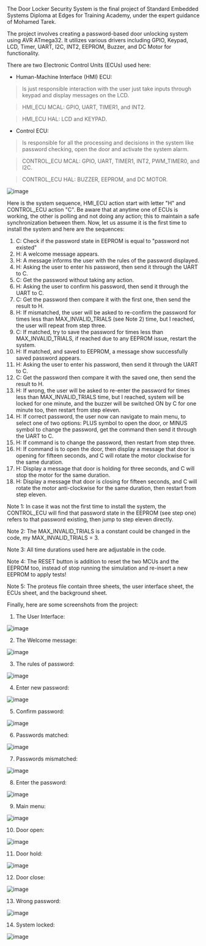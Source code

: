 The Door Locker Security System is the final project of Standard Embedded Systems Diploma at Edges for Training Academy, under the expert guidance of Mohamed Tarek.

The project involves creating a password-based door unlocking system using AVR ATmega32. It utilizes various drivers including GPIO, Keypad, LCD, Timer, UART, I2C, INT2, EEPROM, Buzzer, and DC Motor for functionality.

There are two Electronic Control Units (ECUs) used here:

- Human-Machine Interface (HMI) ECU:
> Is just responsible interaction with the user just take inputs through keypad and display messages on the LCD.

> HMI_ECU MCAL: GPIO, UART, TIMER1, and INT2.

> HMI_ECU HAL: LCD and KEYPAD.

- Control ECU: 
> Is responsible for all the processing and decisions in the system like password checking, open the door and activate the system alarm.

> CONTROL_ECU MCAL: GPIO, UART, TIMER1, INT2, PWM_TIMER0, and I2C.

> CONTROL_ECU HAL: BUZZER, EEPROM, and DC MOTOR.

![image](https://github.com/dev-Youssef-Ahmed/Door-Locker-Security-System/assets/153888401/06c0634a-b373-4f17-a43d-4dc55eaab9d1)

Here is the system sequence, HMI_ECU action start with letter "H" and CONTROL_ECU action "C". Be aware that at anytime one of ECUs is working, the other is polling and not doing any action; this to maintain a safe synchronization between them. Now, let us assume it is the first time to install the system and here are the sequences:

1. C: Check if the password state in EEPROM is equal to "password not existed"
2. H: A welcome message appears.
3. H: A message informs the user with the rules of the password displayed.
4. H: Asking the user to enter his password, then send it through the UART to C.
5. C: Get the password without taking any action.
6. H: Asking the user to confirm his password, then send it through the UART to C.
7. C: Get the password then compare it with the first one, then send the result to H.
8. H: If mismatched, the user will be asked to re-confirm the password for times less than MAX_INVALID_TRIALS (see Note 2) time, but I reached, the user will repeat from step three.
9. C: If matched, try to save the password for times less than MAX_INVALID_TRIALS, if reached due to any EEPROM issue, restart the system.
10. H: If matched, and saved to EEPROM, a message show successfully saved password appears.
11. H: Asking the user to enter his password, then send it through the UART to C.
12. C: Get the password then compare it with the saved one, then send the result to H.
13. H: If wrong, the user will be asked to re-enter the password for times less than MAX_INVALID_TRIALS time, but I reached, system will be locked for one minute, and the buzzer will be switched ON by C for one minute too, then restart from step eleven.
14. H: If correct password, the user now can navigate to main menu, to select one of two options: PLUS symbol to open the door, or MINUS symbol to change the password, get the command then send it through the UART to C.
15. H: If command is to change the password, then restart from step three.
16. H: If command is to open the door, then display a message that door is opening for fifteen seconds, and C will rotate the motor clockwise for the same duration.
17. H: Display a message that door is holding for three seconds, and C will stop the motor for the same duration.
18. H: Display a message that door is closing for fifteen seconds, and C will rotate the motor anti-clockwise for the same duration, then restart from step eleven.

Note 1: In case it was not the first time to install the system, the CONTROL_ECU will find that password state in the EEPROM (see step one) refers to that password existing, then jump to step eleven directly.

Note 2: The MAX_INVALID_TRIALS is a constant could be changed in the code, my MAX_INVALID_TRIALS = 3.

Note 3: All time durations used here are adjustable in the code.

Note 4: The RESET button is addition to reset the two MCUs and the EEPROM too, instead of stop running the simulation and re-insert a new EEPROM to apply tests! 

Note 5: The proteus file contain three sheets, the user interface sheet, the ECUs sheet, and the background sheet.

Finally, here are some screenshots from the project:

1. The User Interface:

![image](https://github.com/dev-Youssef-Ahmed/Door-Locker-Security-System/assets/153888401/3b21960c-b427-4c13-8401-c00b566d7f1c)

2. The Welcome message:

![image](https://github.com/dev-Youssef-Ahmed/Door-Locker-Security-System/assets/153888401/91a3d656-2262-4d24-b3d1-cf5e96b1134c)

3. The rules of password:

![image](https://github.com/dev-Youssef-Ahmed/Door-Locker-Security-System/assets/153888401/f9d524f4-4710-4041-b6fd-e2a480854350)

4. Enter new password:

![image](https://github.com/dev-Youssef-Ahmed/Door-Locker-Security-System/assets/153888401/db21df51-5021-431e-bada-82202f7e0a6c)

5. Confirm password:

![image](https://github.com/dev-Youssef-Ahmed/Door-Locker-Security-System/assets/153888401/90cd6026-1e24-4d73-99ee-023f07155114)

6. Passwords matched:

![image](https://github.com/dev-Youssef-Ahmed/Door-Locker-Security-System/assets/153888401/5967dc97-72ff-4639-ac30-dcb05130f50f)

7. Passwords mismatched:

![image](https://github.com/dev-Youssef-Ahmed/Door-Locker-Security-System/assets/153888401/544fc52d-4c3e-442a-b80b-cd3b6ac8a2de)

8. Enter the password:

![image](https://github.com/dev-Youssef-Ahmed/Door-Locker-Security-System/assets/153888401/59009da6-e901-4857-b78b-388eadcb6bbd)

9. Main menu:

![image](https://github.com/dev-Youssef-Ahmed/Door-Locker-Security-System/assets/153888401/ef20df61-421b-4c55-8964-ba9d13061f33)

10. Door open:

![image](https://github.com/dev-Youssef-Ahmed/Door-Locker-Security-System/assets/153888401/544aab00-2ea7-44c4-a745-136e6379545f)

11. Door hold:

![image](https://github.com/dev-Youssef-Ahmed/Door-Locker-Security-System/assets/153888401/f18aaa3b-28b9-4056-8df1-e922778a08a5)

12. Door close:

![image](https://github.com/dev-Youssef-Ahmed/Door-Locker-Security-System/assets/153888401/ac0edd58-9a3b-4985-bdbb-0ad0f09a0fd7)

13. Wrong password:

![image](https://github.com/dev-Youssef-Ahmed/Door-Locker-Security-System/assets/153888401/5cb719b8-8435-4641-a2e4-19326fa75689)

14. System locked:

![image](https://github.com/dev-Youssef-Ahmed/Door-Locker-Security-System/assets/153888401/f4aa0d37-0adf-4b41-9475-05783a79628d)
